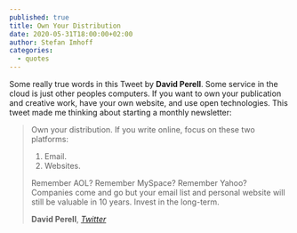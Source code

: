 ```yaml
---
published: true
title: Own Your Distribution
date: 2020-05-31T18:00:00+02:00
author: Stefan Imhoff
categories:
  - quotes
---
```


Some really true words in this Tweet by **David Perell**. Some service in the cloud is just other peoples computers. If you want to own your publication and creative work, have your own website, and use open technologies. This tweet made me thinking about starting a monthly newsletter:

> Own your distribution. If you write online, focus on these two platforms:
>
> 1. Email.
> 2. Websites.
>
> Remember AOL? Remember MySpace? Remember Yahoo? Companies come and go but your email list and personal website will still be valuable in 10 years. Invest in the long-term.
>
> **David Perell**, _[Twitter](https://twitter.com/david_perell/status/1261190124429168641)_
